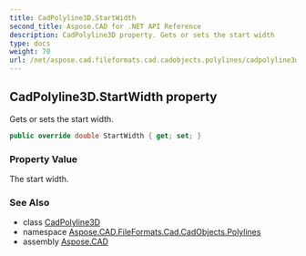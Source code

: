 ```yaml
---
title: CadPolyline3D.StartWidth
second_title: Aspose.CAD for .NET API Reference
description: CadPolyline3D property. Gets or sets the start width
type: docs
weight: 70
url: /net/aspose.cad.fileformats.cad.cadobjects.polylines/cadpolyline3d/startwidth/
---
```

## CadPolyline3D.StartWidth property

Gets or sets the start width.

```csharp
public override double StartWidth { get; set; }
```

### Property Value

The start width.

### See Also

* class [CadPolyline3D](../)
* namespace [Aspose.CAD.FileFormats.Cad.CadObjects.Polylines](../../cadpolyline3d/)
* assembly [Aspose.CAD](../../../)


